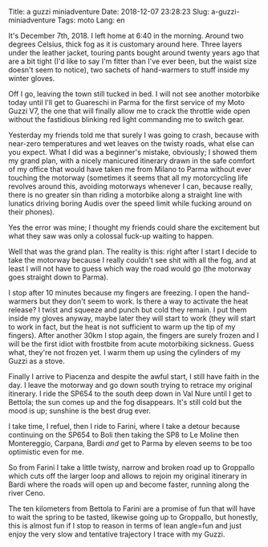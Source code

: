 Title: a guzzi miniadventure
Date: 2018-12-07 23:28:23
Slug: a-guzzi-miniadventure
Tags: moto
Lang: en

It's December 7th, 2018. I left home at 6:40 in the morning. Around two degrees Celsius, thick fog as it is customary around here. Three layers under the leather jacket, touring pants bought around twenty years ago that are a bit tight (I'd like to say I'm fitter than I've ever been, but the waist size doesn't seem to notice), two sachets of hand-warmers to stuff inside my winter gloves.

Off I go, leaving the town still tucked in bed. I will not see another motorbike today until I'll get to Guareschi in Parma for the first service of my Moto Guzzi V7, the one that will finally allow me to crack the throttle wide open without the fastidious blinking red light commanding me to switch gear.

Yesterday my friends told me that surely I was going to crash, because with near-zero temperatures and wet leaves on the twisty roads, what else can you expect. What I did was a beginner's mistake, obviously; I showed them my grand plan, with a nicely manicured itinerary drawn in the safe comfort of my office that would have taken me from Milano to Parma without ever touching the motorway (sometimes it seems that all my motorcycling life revolves around this, avoiding motorways whenever I can, because really, there is no greater sin than riding a motorbike along a straight line with lunatics driving boring Audis over the speed limit while fucking around on their phones).

<!-- PELICAN_END_SUMMARY -->

Yes the error was mine; I thought my friends could share the excitement but what they saw was only a colossal fuck-up waiting to happen. 

Well that was the grand plan. The reality is this: right after I start I decide to take the motorway because I really couldn't see shit with all the fog, and at least I will not have to guess which way the road would go (the motorway goes straight down to Parma).

I stop after 10 minutes because my fingers are freezing. I open the hand-warmers but they don't seem to work. Is there a way to activate the heat release? I twist and squeeze and punch but cold they remain. I put them inside my gloves anyway, maybe later they will start to work (they will start to work in fact, but the heat is not sufficient to warm up the tip of my fingers). After another 30km I stop again, the fingers are surely frozen and I will be the first idiot with frostbite from acute motorbiking sickness. Guess what, they're not frozen yet. I warm them up using the cylinders of my Guzzi as a stove.

Finally I arrive to Piacenza and despite the awful start, I still have faith in the day. I leave the motorway and go down south trying to retrace my original itinerary. I ride the SP654 to the south deep down in Val Nure until I get to Bettola; the sun comes up and the fog disappears. It's still cold but the mood is up; sunshine is the best drug ever.

I take time, I refuel, then I ride to Farini, where I take a detour because continuing on the SP654 to Boli then taking the SP8 to Le Moline then Montereggio, Carpana, Bardi _and_ get to Parma by eleven seems to be too optimistic even for me.

So from Farini I take a little twisty, narrow and broken road up to Groppallo  which cuts off the larger loop and allows to rejoin my original itinerary in Bardi where the roads will open up and become faster, running along the river Ceno.

The ten kilometers from Bettola to Farini are a promise of fun that will have to wait the spring to be tasted, likewise going up to Groppallo, but honestly, this is almost fun if I stop to reason in terms of lean angle=fun and just enjoy the very slow and tentative trajectory I trace with my Guzzi.